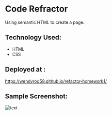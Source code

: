 # Code Refractor 

Using semantic HTML to create a page. 

## Technology Used: 
* HTML
* CSS

## Deployed at : 
https://wendyrod58.github.io/refactor-homework1/

## Sample Screenshot: 

![text](screenshot.png)
